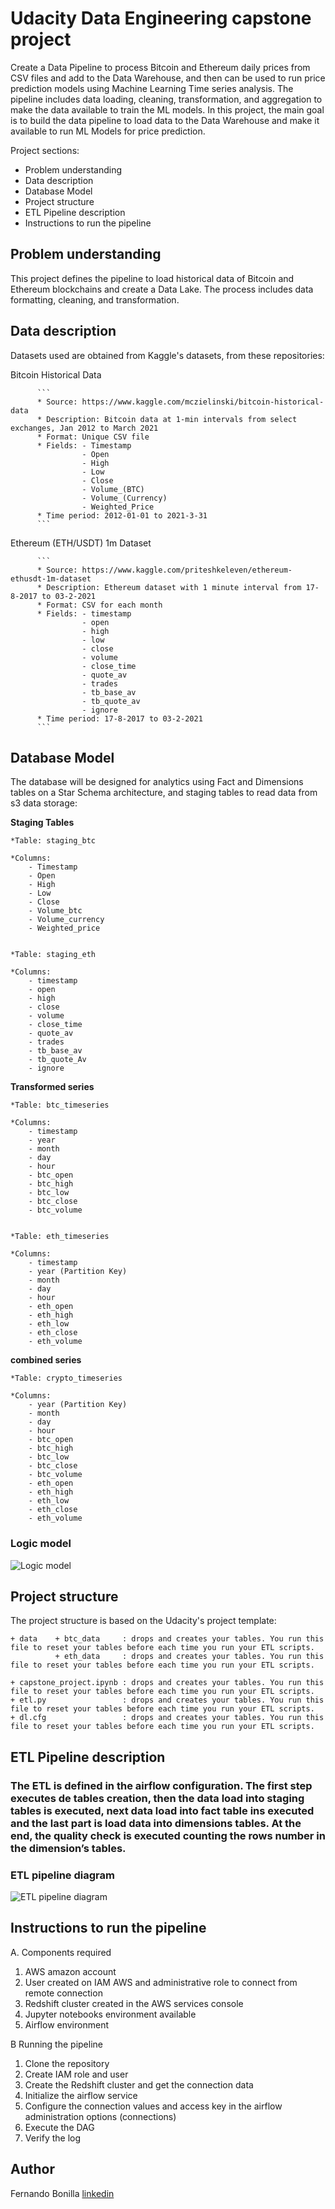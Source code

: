 # Udacity Data Engineering capstone project

Create a Data Pipeline to process Bitcoin and Ethereum daily prices from CSV files and add to the Data Warehouse, and then can be used to run price prediction models using Machine Learning Time series analysis. The pipeline includes data loading, cleaning, transformation, and aggregation to make the data available to train the ML models. In this project, the main goal is to build the data pipeline to load data to the Data Warehouse and make it available to run ML Models for price prediction. 

Project sections:

- Problem understanding
- Data description
- Database Model
- Project structure
- ETL Pipeline description
- Instructions to run the pipeline

## Problem understanding

This project defines the pipeline to load historical data of Bitcoin and Ethereum blockchains and create a Data Lake. The process includes data formatting, cleaning, and transformation. 

## Data description

Datasets used are obtained from Kaggle's datasets, from these repositories:

Bitcoin Historical Data

          ```  
          * Source: https://www.kaggle.com/mczielinski/bitcoin-historical-data
          * Description: Bitcoin data at 1-min intervals from select exchanges, Jan 2012 to March 2021
          * Format: Unique CSV file
          * Fields: - Timestamp
                    - Open
                    - High
                    - Low
                    - Close
                    - Volume_(BTC)
                    - Volume_(Currency)
                    - Weighted_Price
          * Time period: 2012-01-01 to 2021-3-31
          ```  

Ethereum (ETH/USDT) 1m Dataset

          ```
          * Source: https://www.kaggle.com/priteshkeleven/ethereum-ethusdt-1m-dataset
          * Description: Ethereum dataset with 1 minute interval from 17-8-2017 to 03-2-2021
          * Format: CSV for each month
          * Fields: - timestamp
                    - open
                    - high
                    - low
                    - close
                    - volume
                    - close_time
                    - quote_av
                    - trades
                    - tb_base_av
                    - tb_quote_av
                    - ignore
          * Time period: 17-8-2017 to 03-2-2021
          ```
  
## Database Model

The database will be designed for analytics using Fact and Dimensions tables on a Star Schema architecture, and staging tables to read data from s3 data storage:

**Staging Tables**

    *Table: staging_btc

    *Columns:
        - Timestamp
        - Open
        - High
        - Low
        - Close
        - Volume_btc
        - Volume_currency
        - Weighted_price


    *Table: staging_eth

    *Columns:
        - timestamp
        - open
        - high
        - close
        - volume
        - close_time
        - quote_av
        - trades
        - tb_base_av
        - tb_quote_Av
        - ignore





**Transformed series**

    *Table: btc_timeseries

    *Columns:
        - timestamp
        - year
        - month
        - day
        - hour
        - btc_open
        - btc_high
        - btc_low
        - btc_close
        - btc_volume


    *Table: eth_timeseries

    *Columns:
        - timestamp
        - year (Partition Key)
        - month
        - day
        - hour
        - eth_open
        - eth_high
        - eth_low
        - eth_close
        - eth_volume


**combined series**

    *Table: crypto_timeseries

    *Columns:
        - year (Partition Key)
        - month
        - day
        - hour
        - btc_open
        - btc_high
        - btc_low
        - btc_close
        - btc_volume
        - eth_open
        - eth_high
        - eth_low
        - eth_close
        - eth_volume




### Logic model

![Logic model](https://github.com/Fer-Bonilla/Udacity-Data-Engineering-capstone-project/blob/main/redshift-udacity/DefaultLayout.svg)


## Project structure

The project structure is based on the Udacity's project template:

```
+ data    + btc_data     : drops and creates your tables. You run this file to reset your tables before each time you run your ETL scripts.
          + eth_data     : drops and creates your tables. You run this file to reset your tables before each time you run your ETL scripts.

+ capstone_project.ipynb : drops and creates your tables. You run this file to reset your tables before each time you run your ETL scripts.
+ etl.py                 : drops and creates your tables. You run this file to reset your tables before each time you run your ETL scripts.
+ dl.cfg                 : drops and creates your tables. You run this file to reset your tables before each time you run your ETL scripts.

```

## ETL Pipeline description

### The ETL is defined in the airflow configuration. The first step executes de tables creation, then the data load into staging tables is executed, next data load into fact table ins executed and the last part is load data into dimensions tables. At the end, the quality check is executed counting the rows number in the dimension’s tables.


### ETL pipeline diagram

![ETL pipeline diagram](https://github.com/Fer-Bonilla/Udacity-Data-Engineering-data-pipelines-with-airflow/blob/main/images/airflow_pipeline.png)

## Instructions to run the pipeline

A. Components required

 1.	AWS amazon account
 2.	User created on IAM AWS and administrative role to connect from remote connection
 3.	Redshift cluster created in the AWS services console
 4.	Jupyter notebooks environment available
 5.	Airflow environment 

B Running the pipeline

 1.	Clone the repository
 2.	Create IAM role and user
 3.	Create the Redshift cluster and get the connection data
 4.	Initialize the airflow service
 5.	Configure the connection values and access key in the airflow administration options (connections)
 6.	Execute the DAG
 7.	Verify the log


## Author 
Fernando Bonilla [linkedin](https://www.linkedin.com/in/fer-bonilla/)
